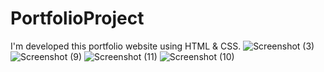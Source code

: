 # PortfolioProject
I'm developed this portfolio website using HTML &amp; CSS.
![Screenshot (3)](https://user-images.githubusercontent.com/49556058/131981311-1d155e28-c268-4087-b115-221e96c42907.png)
![Screenshot (9)](https://user-images.githubusercontent.com/49556058/131981618-330f6e0d-2e2b-461c-ada5-1125a337755a.png)
![Screenshot (11)](https://user-images.githubusercontent.com/49556058/131981854-b3f176c3-8533-45f5-a84b-2f71a5e4c4bc.png)
![Screenshot (10)](https://user-images.githubusercontent.com/49556058/131981985-04c2cd36-7089-49a3-93d9-d2413072006a.png)
